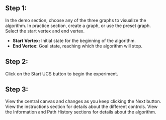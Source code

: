 ## Step 1:
In the demo section, choose any of the three graphs to visualize the algorithm. In practice section, create a graph, or use the preset graph. Select the start vertex and end vertex.
- **Start Vertex:** Initial state for the beginning of the algorithm.
- **End Vertex:** Goal state, reaching which the algorithm will stop.
## Step 2:
Click on the Start UCS button to begin the experiment.
## Step 3:
View the central canvas and changes as you keep clicking the Next button. View the instructions section for details about the different controls. View the Information and Path History sections for details about the algorithm.
